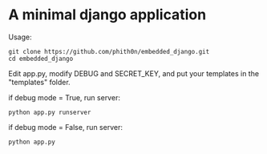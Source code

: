 # A minimal django application

Usage:

```
git clone https://github.com/phith0n/embedded_django.git
cd embedded_django
```

Edit app.py, modify DEBUG and SECRET_KEY, and put your templates in the "templates" folder.

if debug mode = True, run server:

```
python app.py runserver
```

if debug mode = False, run server:

```
python app.py
```
